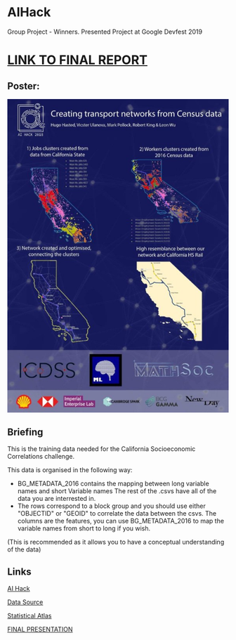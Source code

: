 # AIHack
Group Project - Winners. Presented Project at Google Devfest 2019

# [LINK TO FINAL REPORT](https://github.com/leonjwu/AIHack/blob/master/AI_HACK.pdf)

## Poster:
![image](https://github.com/leonjwu/AIHack/blob/master/poster.jpg)

## Briefing

This is the training data needed for the California Socioeconomic Correlations challenge.

This data is organised in the following way: 

- BG_METADATA_2016 contains the mapping between long variable names and short Variable names
The rest of the .csvs have all of the data you are interrested in. 
- The rows correspond to a block group and you should use either "OBJECTID" or "GEOID" to correlate the data
between the csvs. The columns are the features, you can use BG_METADATA_2016 to map the variable names from 
short to long if you wish.

(This is recommended as it allows you to have a conceptual understanding of the data)

## Links

[AI Hack](http://aihack.org/)

[Data Source](https://www.census.gov/geo/maps-data/data/tiger.html)

[Statistical Atlas](https://statisticalatlas.com/state/California/Overview)

[FINAL PRESENTATION](https://github.com/leonjwu/AIHack/blob/master/AI%20Hack%20Presentation.pptx)

